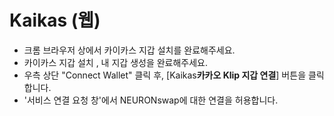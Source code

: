 # Kaikas (웹)

* 크롬 브라우저 상에서 카이카스 지갑 설치를 완료해주세요.
* 카이카스 지갑 설치 , 내 지갑 생성을 완료해주세요.
* 우측 상단 "Connect Wallet" 클릭 후, \[Kaikas**카카오 Klip 지갑 연결**] 버튼을 클릭합니다.
* '서비스 연결 요청 창'에서 NEURONswap에 대한 연결을 허용합니다.&#x20;
